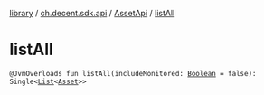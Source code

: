 [library](../../index.md) / [ch.decent.sdk.api](../index.md) / [AssetApi](index.md) / [listAll](./list-all.md)

# listAll

`@JvmOverloads fun listAll(includeMonitored: `[`Boolean`](https://kotlinlang.org/api/latest/jvm/stdlib/kotlin/-boolean/index.html)` = false): Single<`[`List`](https://kotlinlang.org/api/latest/jvm/stdlib/kotlin.collections/-list/index.html)`<`[`Asset`](../../ch.decent.sdk.model/-asset/index.md)`>>`